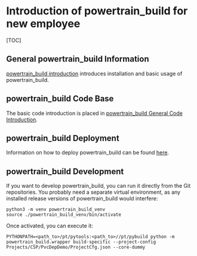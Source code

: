 # Introduction of powertrain_build for new employee

[TOC]

<!--:powertrain_build:-->

## General powertrain_build Information

[powertrain_build introduction](./powertrain_build.md) introduces installation and basic usage of powertrain_build.

## powertrain_build Code Base

The basic code introduction is placed in [powertrain_build General Code Introduction](./powertrain_build_architecture.md).

## powertrain_build Deployment

Information on how to deploy powertrain_build can be found [here](./powertrain_build_deployment.md).

## powertrain_build Development

If you want to develop powertrain_build, you can run it directly from the Git repositories. You probably need a separate virtual environment, as any installed release versions of powertrain_build would interfere:

```shell
python3 -m venv powertrain_build_venv
source ./powertrain_build_venv/bin/activate
```

Once activated, you can execute it:

```shell
PYTHONPATH=<path_to>/pt/pytools:<path_to>//pt/pybuild python -m powertrain_build.wrapper build-specific --project-config Projects/CSP/PvcDepDemo/ProjectCfg.json --core-dummy
```
